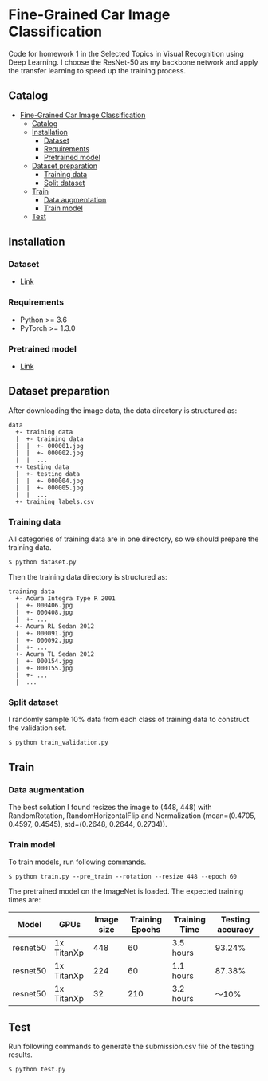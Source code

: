 # Fine-Grained Car Image Classification

Code for homework 1 in the Selected Topics in Visual Recognition using Deep Learning.
I choose the ResNet-50 as my backbone network and apply the transfer learning to speed up the training process.
## Catalog
- [Fine-Grained Car Image Classification](#fine-grained-car-image-classification)
  - [Catalog](#Catalog)
  - [Installation](#Installation)
    - [Dataset](#Dataset)
    - [Requirements](#Requirements)
    - [Pretrained model](#Pretrained-model)
  - [Dataset preparation](#Dataset-Preparation)
    - [Training data](#training-data)
    - [Split dataset](#split-dataset)
  - [Train](#train)
    - [Data augmentation](#data-augmentation)
    - [Train model](#train-model)
  - [Test](#test)

## Installation
### Dataset
  - [Link](https://www.kaggle.com/c/cs-t0828-2020-hw1/data)
### Requirements
- Python >= 3.6
- PyTorch >= 1.3.0
### Pretrained model
  -  [Link](https://baidu.com/) 

## Dataset preparation
After downloading the image data, the data directory is structured as:
```
data
  +- training data
  |  +- training data
  |  |  +- 000001.jpg
  |  |  +- 000002.jpg
  |  |  ...
  +- testing data
  |  +- testing data
  |  |  +- 000004.jpg
  |  |  +- 000005.jpg
  |  |  ...
  +- training_labels.csv
```
### Training data
All categories of training data are in one directory, so we should prepare the training data. 
```
$ python dataset.py
```
Then the training data directory is structured as:
```
training data
  +- Acura Integra Type R 2001
  |  +- 000406.jpg
  |  +- 000408.jpg
  |  +- ...
  +- Acura RL Sedan 2012
  |  +- 000091.jpg
  |  +- 000092.jpg
  |  +- ...
  +- Acura TL Sedan 2012
  |  +- 000154.jpg
  |  +- 000155.jpg
  |  +- ...
  |  ...
```
### Split dataset
I randomly sample 10% data from each class of training data to construct the validation set.
```
$ python train_validation.py
```
## Train
### Data augmentation
The best solution I found resizes the image to (448, 448) with RandomRotation, RandomHorizontalFlip and Normalization (mean=(0.4705, 0.4597, 0.4545), std=(0.2648, 0.2644, 0.2734)).
### Train model
To train models, run following commands.
```
$ python train.py --pre_train --rotation --resize 448 --epoch 60
```
The pretrained model on the ImageNet is loaded. The expected training times are:

Model | GPUs | Image size | Training Epochs | Training Time | Testing accuracy
------------ | ------------- | ------------- | ------------- | ------------- | -------------
resnet50 | 1x TitanXp | 448 | 60 | 3.5 hours | 93.24%
resnet50 | 1x TitanXp | 224 | 60 | 1.1 hours | 87.38%
resnet50 | 1x TitanXp | 32 | 210 | 3.2 hours | ～10%

## Test
Run following commands to generate the submission.csv file of the testing results.
```
$ python test.py
```
